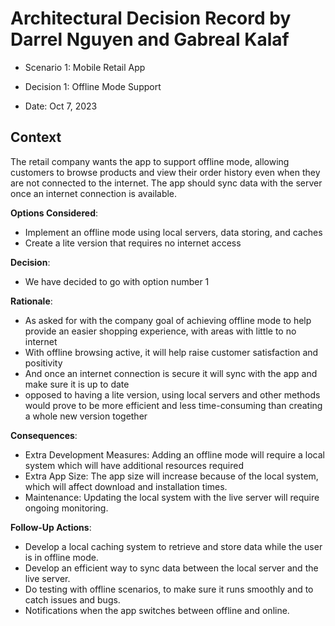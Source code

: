 # Architectural Decision Record by Darrel Nguyen and Gabreal Kalaf

  * Scenario 1: Mobile Retail App

  * Decision 1: Offline Mode Support

  * Date: Oct 7, 2023

## Context 
  The retail company wants the app to support offline mode, allowing customers to browse products and view their order history even when they are not connected to the internet. The app should sync data with the server once an internet connection is available.

**Options Considered**:
  * Implement an offline mode using local servers, data storing, and caches
  * Create a lite version that requires no internet access 

**Decision**:
  * We have decided to go with option number 1

**Rationale**:
  * As asked for with the company goal of achieving offline mode to help provide an easier shopping experience, with areas with little to no internet
  * With offline browsing active, it will help raise customer satisfaction and positivity
  * And once an internet connection is secure it will sync with the app and make sure it is up to date
  * opposed to having a lite version, using local servers and other methods would prove to be more efficient and less time-consuming than creating a whole new version together

**Consequences**: 
  * Extra Development Measures: Adding an offline mode will require a local system which will have additional resources required
  * Extra App Size: The app size will increase because of the local system, which will affect download and installation times.
  * Maintenance: Updating the local system with the live server will require ongoing monitoring.


**Follow-Up Actions**:
  * Develop a local caching system to retrieve and store data while the user is in offline mode.
  * Develop an efficient way to sync data between the local server and the live server.
  * Do testing with offline scenarios, to make sure it runs smoothly and to catch issues and bugs.
  * Notifications when the app switches between offline and online.

    
       